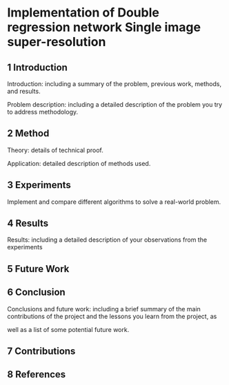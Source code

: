 # Implementation of Double regression network Single image super-resolution

## 1 Introduction

Introduction: including a summary of the problem, previous work, methods, and results.

Problem description: including a detailed description of the problem you try to address methodology.



## 2 Method

Theory: details of technical proof.

Application: detailed description of methods used.



## 3 Experiments

Implement and compare different algorithms to solve a real-world problem.



## 4 Results

Results: including a detailed description of your observations from the experiments



## 5 Future Work



## 6 Conclusion

Conclusions and future work: including a brief summary of the main contributions of the project and the lessons you learn from the project, as

well as a list of some potential future work.

## 7 Contributions



## 8 References